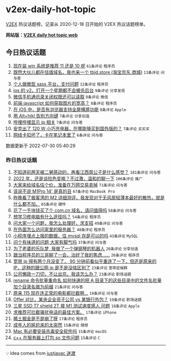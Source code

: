 # v2ex-daily-hot-topic

[V2EX](https://www.v2ex.com/) 热议话题榜，记录从 2020-12-18 日开始的 V2EX 热议话题榜单。

**网站版：[V2EX daily hot topic web](https://boojack.github.io/v2ex-daily-hot-topic-web/)**

## 今日热议话题

<!-- TODAY BEGIN -->

1. [现在装 win 系统是推荐 11 还是 10 呢](https://www.v2ex.com/t/869596) `61条评论` `程序员`
1. [既然大伙儿都在估值域名，我也来一个 tbjd.store (淘宝京东.商城)](https://www.v2ex.com/t/869618) `13条评论` `问与答`
1. [个人做微型 sass 平台，支付问题](https://www.v2ex.com/t/869604) `12条评论` `程序员`
1. [ios 的 v2，打开一个星期都不会被杀后台](https://www.v2ex.com/t/869602) `9条评论` `分享发现`
1. [微信手机通讯录关闭权限还可以读取](https://www.v2ex.com/t/869590) `9条评论` `微信`
1. [前端 javascript 如何获取图片的宽高？](https://www.v2ex.com/t/869603) `8条评论` `程序员`
1. [在 iOS 中，是否有浏览器支持全屏横屏功能](https://www.v2ex.com/t/869592) `8条评论` `Apple`
1. [用 Alt+hjkl 告别方向键](https://www.v2ex.com/t/869611) `7条评论` `分享创造`
1. [哔哩哔哩显示 ip 相关](https://www.v2ex.com/t/869597) `7条评论` `问与答`
1. [安克出了 120 W 小巧充电器，在哪能够买到国外版的？](https://www.v2ex.com/t/869593) `7条评论` `买买买`
1. [网线卡扣坏了，卡在笔记本里了](https://www.v2ex.com/t/869612) `6条评论` `问与答`

数据更新于 2022-07-30 05:40:29

<!-- TODAY END -->

### 昨日热议话题

<!-- YESTERDAY BEGIN -->

1. [不知道前两天被二舅感动的，再看江西周公子是什么感觉？](https://www.v2ex.com/t/869372) `181条评论` `问与答`
1. [2022 年，还是谈险色变嘛？不过激，温和的聊一下](https://www.v2ex.com/t/869432) `106条评论` `推广`
1. [大家来给域名估个价，准备在万网交易卖掉](https://www.v2ex.com/t/869449) `71条评论` `问与答`
1. [该说不说 M1Pro 14' 是真的丑](https://www.v2ex.com/t/869418) `67条评论` `MacBook Pro`
1. [昨晚看了极客湾的 M2 详细测评，我发现对于无风扇轻薄本最好的散热，就是什么都不加。](https://www.v2ex.com/t/869378) `65条评论` `硬件`
1. [花了一千块钱买了个 com.cn 域名，请问值得吗](https://www.v2ex.com/t/869437) `58条评论` `问与答`
1. [想学习修电脑有什么途径吗？](https://www.v2ex.com/t/869396) `54条评论` `程序员`
1. [问大家一个问题，我怎么处理好，求支招](https://www.v2ex.com/t/869451) `49条评论` `问与答`
1. [在外面怎么访问家里的服务器？](https://www.v2ex.com/t/869500) `48条评论` `程序员`
1. [小程序埋点上报的数据，往 mysql 存是可以的吗](https://www.v2ex.com/t/869507) `43条评论` `MySQL`
1. [问个有味道的问题 大家有脚气吗](https://www.v2ex.com/t/869440) `37条评论` `问与答`
1. [为了老婆的乐队梦, 我做了一个弹钢琴的机器人](https://www.v2ex.com/t/869471) `26条评论` `分享创造`
1. [跟当程序员的三哥聊了一会，治好了我的焦虑……](https://www.v2ex.com/t/869438) `26条评论` `程序员`
1. [宽带 ip 得有两个月没变了， 90 分钟前看似乎重连了一下，但还是原来的 IP，这种的跟公网 ip 是不是没啥区别了](https://www.v2ex.com/t/869460) `23条评论` `宽带症候群`
1. [公司懒政一刀切，不让出京。我该怎么办？](https://www.v2ex.com/t/869391) `23条评论` `职场话题`
1. [rename 命令批量重命名 如何快速的把 A 目录下的这些目录中的文件名批量加个目录名做为前缀](https://www.v2ex.com/t/869461) `21条评论` `问与答`
1. [原来 115 现在连正常的电影都拦截啊...](https://www.v2ex.com/t/869551) `19条评论` `问与答`
1. [Offer 对比，某央企全资子公司 vs 某银行外包？](https://www.v2ex.com/t/869448) `19条评论` `职场话题`
1. [三星 SSD T7 shield 2T 接 M1 测试速度感人 问题](https://www.v2ex.com/t/869518) `18条评论` `Apple`
1. [求推荐可拦截骚扰电话的最佳方案。](https://www.v2ex.com/t/869412) `17条评论` `iPhone`
1. [稀土掘金是不是崩了呀](https://www.v2ex.com/t/869383) `17条评论` `程序员`
1. [成年人的尴尬来的太突然](https://www.v2ex.com/t/869559) `15条评论` `随想`
1. [Mac 有必要安装杀毒安全软件吗](https://www.v2ex.com/t/869474) `15条评论` `macOS`
1. [c++ 在服务器上打包 so 文件问题](https://www.v2ex.com/t/869423) `15条评论` `C`

<!-- YESTERDAY END -->

---

💡 Idea comes from [justjavac 迷渡](https://github.com/justjavac/)
